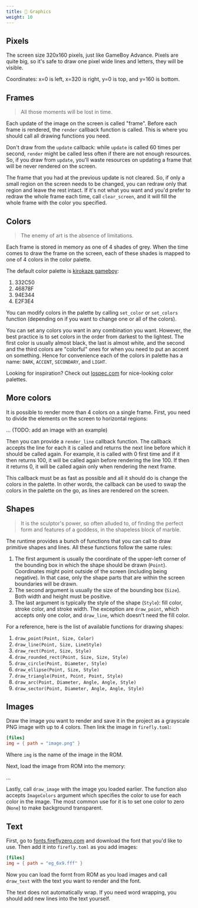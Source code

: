 ```yaml
---
title: 🎨 Graphics
weight: 10
---
```


## Pixels

The screen size 320x160 pixels, just like GameBoy Advance. Pixels are quite big, so it's safe to draw one pixel wide lines and letters, they will be visible.

Coordinates: x=0 is left, x=320 is right, y=0 is top, and y=160 is bottom.

## Frames

> All those moments will be lost in time.

Each update of the image on the screen is called "frame". Before each frame is rendered, the `render` callback function is called. This is where you should call all drawing functions you need.

Don't draw from the `update` callback: while `update` is called 60 times per second, `render` might be called less often if there are not enough resources. So, if you draw from `update`, you'll waste resources on updating a frame that will be never rendered on the screen.

The frame that you had at the previous update is not cleared. So, if only a small region on the screen needs to be changed, you can redraw only that region and leave the rest intact. If it's not what you want and you'd prefer to redraw the whole frame each time, call `clear_screen`, and it will fill the whole frame with the color you specified.

## Colors

> The enemy of art is the absence of limitations.

Each frame is stored in memory as one of 4 shades of grey. When the time comes to draw the frame on the screen, each of these shades is mapped to one of 4 colors in the color palette.

The default color palette is [kirokaze gameboy](https://lospec.com/palette-list/kirokaze-gameboy):

1. 332C50
1. 46878F
1. 94E344
1. E2F3E4

You can modify colors in the palette by calling `set_color` or `set_colors` function (depending on if you want to change one or all of the colors).

You can set any colors you want in any combination you want. However, the best practice is to set colors in the order from darkest to the lightest. The first color is usually almost black, the last is almost white, and the second and the third colors are "colorful" ones for when you need to put an accent on something. Hence for convenience each of the colors in palette has a name: `DARK`, `ACCENT`, `SECONDARY`, and `LIGHT`.

Looking for inspiration? Check out [lospec.com](https://lospec.com/palette-list/) for nice-looking color palettes.

## More colors

It is possible to render more than 4 colors on a single frame. First, you need to divide the elements on the screen to horizontal regions:

... (TODO: add an image with an example)

Then you can provide a `render_line` callback function. The callback accepts the line for each it is called and returns the next line before which it should be called again. For example, it is called with 0 first time and if it then returns 100, it will be called again before rendering the line 100. If then it returns 0, it will be called again only when rendering the next frame.

This callback must be as fast as possible and all it should do is change the colors in the palette. In other words, the callback can be used to swap the colors in the palette on the go, as lines are rendered on the screen.

## Shapes

> It is the sculptor's power, so often alluded to, of finding the perfect form and features of a goddess, in the shapeless block of marble.

The runtime provides a bunch of functions that you can call to draw primitive shapes and lines. All these functions follow the same rules:

1. The first argument is usually the coordinate of the upper-left corner of the bounding box in which the shape should be drawn (`Point`). Coordinates might point outside of the screen (including being negative). In that case, only the shape parts that are within the screen boundaries will be drawn.
1. The second argument is usually the size of the bounding box (`Size`). Both width and height must be positive.
1. The last argument is typically the style of the shape (`Style`): fill color, stroke color, and stroke width. The exception are `draw_point`, which accepts only one color, and `draw_line`, which doesn't need the fill color.

For a reference, here is the list of available functions for drawing shapes:

1. `draw_point(Point, Size, Color)`
1. `draw_line(Point, Size, LineStyle)`
1. `draw_rect(Point, Size, Style)`
1. `draw_rounded_rect(Point, Size, Size, Style)`
1. `draw_circle(Point, Diameter, Style)`
1. `draw_ellipse(Point, Size, Style)`
1. `draw_triangle(Point, Point, Point, Style)`
1. `draw_arc(Point, Diameter, Angle, Angle, Style)`
1. `draw_sector(Point, Diameter, Angle, Angle, Style)`

## Images

Draw the image you want to render and save it in the project as a grayscale PNG image with up to 4 colors. Then link the image in `firefly.toml`:

```toml
[files]
img = { path = "image.png" }
```

Where `img` is the name of the image in the ROM.

Next, load the image from ROM into the memory:

...

Lastly, call `draw_image` with the image you loaded earlier. The function also accepts `ImageColors` argument which specifies the color to use for each color in the image. The most common use for it is to set one color to zero (`None`) to make background transparent.

## Text

First, go to [fonts.fireflyzero.com](https://fonts.fireflyzero.com/) and download the font that you'd like to use. Then add it into `firefly.toml` as you add images:

```toml
[files]
img = { path = "eg_6x9.fff" }
```

Now you can load the fornt from ROM as you load images and call `draw_text` with the text you want to render and the font.

The text does not automatically wrap. If you need word wrapping, you should add new lines into the text yourself.
